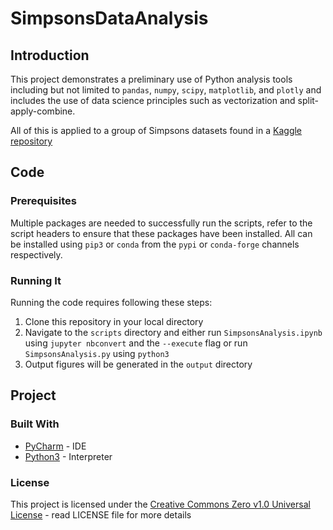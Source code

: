 # SimpsonsDataAnalysis

## Introduction

This project demonstrates a preliminary use of Python analysis tools including but not limited to `pandas`, `numpy`, `scipy`, `matplotlib`, and `plotly` and includes the use of data science principles such as vectorization and split-apply-combine.

All of this is applied to a group of Simpsons datasets found in a [Kaggle repository](https://www.kaggle.com/prashant111/the-simpsons-dataset)  

## Code

### Prerequisites

Multiple packages are needed to successfully run the scripts, refer to the script headers to ensure that these packages have been installed. All can be installed using `pip3` or `conda` from the `pypi` or `conda-forge` channels respectively.


### Running It

Running the code requires following these steps:

1. Clone this repository in your local directory
2. Navigate to the `scripts` directory and either run `SimpsonsAnalysis.ipynb` using `jupyter nbconvert` and the `--execute` flag or run `SimpsonsAnalysis.py` using `python3`
3. Output figures will be generated in the `output` directory

## Project

### Built With

* [PyCharm](https://www.jetbrains.com/pycharm/) - IDE
* [Python3](https://www.python.org/) - Interpreter

### License

This project is licensed under the [Creative Commons Zero v1.0 Universal License](https://creativecommons.org/publicdomain/zero/1.0/legalcode) - read LICENSE file for more details
